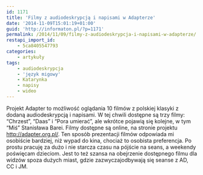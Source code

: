 ```yaml
---
id: 1171
title: 'Filmy z audiodeskrypcją i napisami w Adapterze'
date: '2014-11-09T15:01:19+01:00'
guid: 'http://informaton.pl/?p=1171'
permalink: /2014/11/09/filmy-z-audiodeskrypcja-i-napisami-w-adapterze/
restapi_import_id:
    - 5ca8405547793
categories:
    - artykuły
tags:
    - audiodeskrypcja
    - 'język migowy'
    - Katarynka
    - napisy
    - wideo
---
```


Projekt Adapter to możliwość oglądania 10 filmów z polskiej klasyki z dodaną audiodeskrypcją i napisami. W tej chwili dostępne są trzy filmy: “Chrzest”, “Daas” i “Pora umierać”, ale wkrótce pojawią się kolejne, w tym “Miś” Stanisława Barei. Filmy dostępne są online, na stronie projektu <http://adapter.org.pl/>. Ten sposób prezentacji filmów odpowiada mi osobiście bardziej, niż wypad do kina, chociaż to osobista preferencja. Po prostu pracuję za dużo i nie starcza czasu na pójście na seans, a weekendy poświęcam dzieciom. Jest to też szansa na obejrzenie dostępnego filmu dla widzów spoza dużych miast, gdzie zazwyczajodbywają się seanse z AD, CC i JM.
